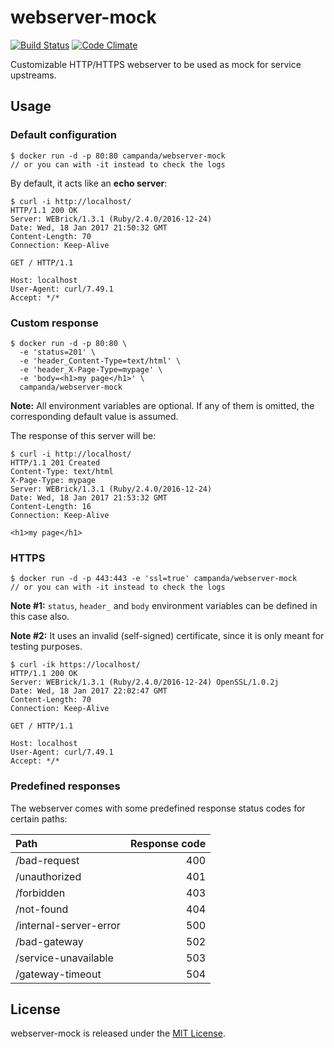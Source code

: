 # webserver-mock

[![Build Status](https://travis-ci.org/campanda/webserver-mock.svg?branch=master)](https://travis-ci.org/campanda/webserver-mock)
[![Code Climate](https://codeclimate.com/github/campanda/webserver-mock/badges/gpa.svg)](https://codeclimate.com/github/campanda/webserver-mock)

Customizable HTTP/HTTPS webserver to be used as mock for service upstreams.

## Usage

### Default configuration

    $ docker run -d -p 80:80 campanda/webserver-mock
    // or you can with -it instead to check the logs

By default, it acts like an __echo server__:

    $ curl -i http://localhost/
    HTTP/1.1 200 OK
    Server: WEBrick/1.3.1 (Ruby/2.4.0/2016-12-24)
    Date: Wed, 18 Jan 2017 21:50:32 GMT
    Content-Length: 70
    Connection: Keep-Alive

    GET / HTTP/1.1

    Host: localhost
    User-Agent: curl/7.49.1
    Accept: */*

### Custom response

    $ docker run -d -p 80:80 \
      -e 'status=201' \
      -e 'header_Content-Type=text/html' \
      -e 'header_X-Page-Type=mypage' \
      -e 'body=<h1>my page</h1>' \
      campanda/webserver-mock

__Note:__ All environment variables are optional. If any of them is omitted,
the corresponding default value is assumed.

The response of this server will be:

    $ curl -i http://localhost/
    HTTP/1.1 201 Created
    Content-Type: text/html
    X-Page-Type: mypage
    Server: WEBrick/1.3.1 (Ruby/2.4.0/2016-12-24)
    Date: Wed, 18 Jan 2017 21:53:32 GMT
    Content-Length: 16
    Connection: Keep-Alive

    <h1>my page</h1>

### HTTPS

    $ docker run -d -p 443:443 -e 'ssl=true' campanda/webserver-mock
    // or you can with -it instead to check the logs

__Note #1:__ `status`, `header_` and `body` environment variables can be defined
in this case also.

__Note #2:__ It uses an invalid (self-signed) certificate, since it is only meant
for testing purposes.

    $ curl -ik https://localhost/
    HTTP/1.1 200 OK
    Server: WEBrick/1.3.1 (Ruby/2.4.0/2016-12-24) OpenSSL/1.0.2j
    Date: Wed, 18 Jan 2017 22:02:47 GMT
    Content-Length: 70
    Connection: Keep-Alive

    GET / HTTP/1.1

    Host: localhost
    User-Agent: curl/7.49.1
    Accept: */*

### Predefined responses

The webserver comes with some predefined response status codes for certain paths:

| Path                    | Response code |
| :---                    |          ---: |
| /bad-request            | 400           |
| /unauthorized           | 401           |
| /forbidden              | 403           |
| /not-found              | 404           |
| /internal-server-error  | 500           |
| /bad-gateway            | 502           |
| /service-unavailable    | 503           |
| /gateway-timeout        | 504           |

## License

webserver-mock is released under the [MIT License][0].

[0]: http://www.opensource.org/licenses/MIT
